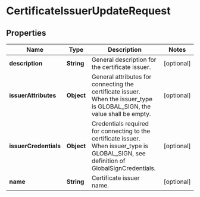 
# CertificateIssuerUpdateRequest

## Properties
Name | Type | Description | Notes
------------ | ------------- | ------------- | -------------
**description** | **String** | General description for the certificate issuer. |  [optional]
**issuerAttributes** | **Object** | General attributes for connecting the certificate issuer. When the issuer_type is GLOBAL_SIGN, the value shall be empty.  |  [optional]
**issuerCredentials** | **Object** | Credentials required for connecting to the certificate issuer. When issuer_type is GLOBAL_SIGN, see definition of GlobalSignCredentials.  |  [optional]
**name** | **String** | Certificate issuer name. |  [optional]



